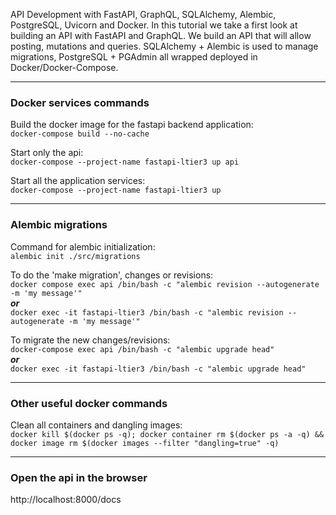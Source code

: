 API Development with FastAPI, GraphQL, SQLAlchemy, Alembic, PostgreSQL, Uvicorn and Docker.
In this tutorial we take a first look at building an API with FastAPI and GraphQL. We build an API that will allow posting, mutations and queries.
SQLAlchemy + Alembic is used to manage migrations, PostgreSQL + PGAdmin  all wrapped deployed in Docker/Docker-Compose.

---
### Docker services commands
Build the docker image for the fastapi backend application:\
`docker-compose build --no-cache`

Start only the api:\
`docker-compose --project-name fastapi-ltier3 up api`

Start all the application services:\
`docker-compose --project-name fastapi-ltier3 up`

---
### Alembic migrations
Command for alembic initialization:\
`alembic init ./src/migrations`

To do the 'make migration', changes or revisions:\
`docker compose exec api /bin/bash -c "alembic revision --autogenerate -m 'my message'"` \
**_or_**\
`docker exec -it fastapi-ltier3 /bin/bash -c "alembic revision --autogenerate -m 'my message'"`

To migrate the new changes/revisions:\
`docker-compose exec api /bin/bash -c "alembic upgrade head"`\
**_or_**\
`docker exec -it fastapi-ltier3 /bin/bash -c "alembic upgrade head"`

---
### Other useful docker commands
Clean all containers and dangling images:\
`docker kill $(docker ps -q); docker container rm $(docker ps -a -q) && docker image rm $(docker images --filter "dangling=true" -q)`

---
### Open the api in the browser
http://localhost:8000/docs
